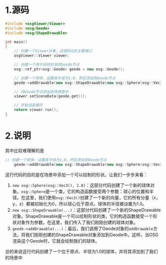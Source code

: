 # 1.源码

```cpp
#include <osgViewer/Viewer>
#include <osg/Geode>
#include <osg/ShapeDrawable>

int main()
{
	// 创建一个Viewer对象，这是OSG的主要接口
	osgViewer::Viewer viewer;

	// 创建一个用于绘制形状的Geode节点
	osg::ref_ptr<osg::Geode> geode = new osg::Geode();

	// 创建一个球体，设置其半径为1.0，然后添加到Geode节点
	geode->addDrawable(new osg::ShapeDrawable(new osg::Sphere(osg::Vec3(), 1.0)));

	// 将Geode节点添加到场景图中
	viewer.setSceneData(geode.get());

	// 开始渲染循环
	return viewer.run();
}
```

# 2.说明

其中比较难理解的是

```cpp
// 创建一个球体，设置其半径为1.0，然后添加到Geode节点
	geode->addDrawable(new osg::ShapeDrawable(new osg::Sphere(osg::Vec3(), 1.0)));
```

这行代码的目的是在场景中添加一个可以绘制的形状。让我们一步步来看：

1. `new osg::Sphere(osg::Vec3(), 1.0)`：这部分代码创建了一个新的球体对象。`osg::Sphere`是一个类，它的构造函数接受两个参数：球心的位置和半径。在这里，我们使用`osg::Vec3()`创建了一个新的向量，它的所有分量（x，y，z）都被初始化为0，所以球心位于原点。球体的半径被设置为1.0。
2. `new osg::ShapeDrawable(...)`：这部分代码创建了一个新的ShapeDrawable对象。ShapeDrawable是一个可以绘制形状的类，它的构造函数接受一个形状对象作为参数。在这里，我们传入了我们刚刚创建的球体对象。
3. `geode->addDrawable(...)`：最后，我们调用了Geode对象的`addDrawable`方法，将我们刚刚创建的ShapeDrawable对象添加到Geode中。这样，当OSG渲染这个Geode时，它就会绘制我们的球体。

总的来说这行代码创建了一个位于原点、半径为1.0的球体，并将其添加到了我们的场景中